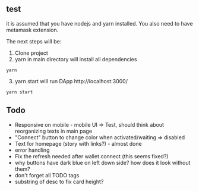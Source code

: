 
<!-- ## developement
The smart contracts are build using truffle and tested locally using ganache-cli. -->


## test
it is assumed that you have nodejs and yarn installed. You also need to have metamask extension.

The next steps will be:
1. Clone project
2. yarn in main directory will install all dependencies
```
yarn
```
3. yarn start will run DApp http://localhost:3000/
```
yarn start
```


## Todo

- Responsive on mobile - mobile UI => Test, should think about reorganizing texts in main page
- "Connect" button to change color when activated/waiting => disabled
- Text for homepage (story with links?) - almost done
- error handling
- Fix the refresh needed after wallet connect (this seems fixed?)
- why buttons have dark blue on left down side? how does it look without them?
- don't forget all TODO tags
- substring of desc to fix card height?

